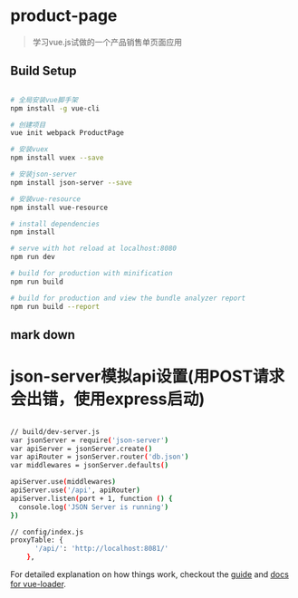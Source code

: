 # product-page

> 学习vue.js试做的一个产品销售单页面应用

## Build Setup

``` bash

# 全局安装vue脚手架
npm install -g vue-cli 

# 创建项目
vue init webpack ProductPage

# 安装vuex
npm install vuex --save

# 安装json-server
npm install json-server --save

# 安装vue-resource
npm install vue-resource

# install dependencies
npm install

# serve with hot reload at localhost:8080
npm run dev

# build for production with minification
npm run build

# build for production and view the bundle analyzer report
npm run build --report
```

## mark down

# json-server模拟api设置(用POST请求会出错，使用express启动)

``` bash

// build/dev-server.js
var jsonServer = require('json-server')
var apiServer = jsonServer.create()
var apiRouter = jsonServer.router('db.json')
var middlewares = jsonServer.defaults()

apiServer.use(middlewares)
apiServer.use('/api', apiRouter)
apiServer.listen(port + 1, function () {
  console.log('JSON Server is running')
})

// config/index.js
proxyTable: {
      '/api/': 'http://localhost:8081/'
    },

```

For detailed explanation on how things work, checkout the [guide](http://vuejs-templates.github.io/webpack/) and [docs for vue-loader](http://vuejs.github.io/vue-loader).

